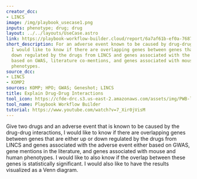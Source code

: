 ```yaml
---
creator_dcc:
- LINCS
image: /img/playbook_usecase1.png
inputs: phenotype; drug; drug
layout: ../../layouts/UseCase.astro
link: https://playbook-workflow-builder.cloud/report/6a7af61b-ef0a-7687-5d6e-02deeb253172
short_description: For an adverse event known to be caused by drug-drug interactions,
  I would like to know if there are overlapping genes between genes that are up or
  down regulated by the drugs from LINCS and genes associated with the adverse event
  based on GWAS, literature co-mentions, and genes associated with mouse and human
  phenotypes.
source_dcc:
- LINCS
- KOMP2
sources: KOMP; HPO; GWAS; Geneshot; LINCS
title: Explain Drug-Drug Interactions
tool_icon: https://cfde-drc.s3.us-east-2.amazonaws.com/assets/img/PWB-logo-2024.png
tool_name: Playbook Workflow Builder
tutorial: https://www.youtube.com/watch?v=7_Xir0jVisM
---
```

Give two drugs and an adverse event that is known to be caused by the drug-drug interactions, I would like to know if there are overlapping genes between genes that are either up or down regulated by the drugs from LINCS and genes associated with the adverse event either based on GWAS, gene mentions in the literature, and genes associated with mouse and human phenotypes. I would like to also know if the overlap between these genes is statistically significant. I would also like to have the results visualized as a Venn diagram.